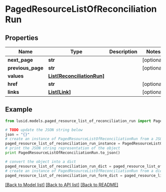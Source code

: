 # PagedResourceListOfReconciliationRun


## Properties
Name | Type | Description | Notes
------------ | ------------- | ------------- | -------------
**next_page** | **str** |  | [optional] 
**previous_page** | **str** |  | [optional] 
**values** | [**List[ReconciliationRun]**](ReconciliationRun.md) |  | 
**href** | **str** |  | [optional] 
**links** | [**List[Link]**](Link.md) |  | [optional] 

## Example

```python
from lusid.models.paged_resource_list_of_reconciliation_run import PagedResourceListOfReconciliationRun

# TODO update the JSON string below
json = "{}"
# create an instance of PagedResourceListOfReconciliationRun from a JSON string
paged_resource_list_of_reconciliation_run_instance = PagedResourceListOfReconciliationRun.from_json(json)
# print the JSON string representation of the object
print PagedResourceListOfReconciliationRun.to_json()

# convert the object into a dict
paged_resource_list_of_reconciliation_run_dict = paged_resource_list_of_reconciliation_run_instance.to_dict()
# create an instance of PagedResourceListOfReconciliationRun from a dict
paged_resource_list_of_reconciliation_run_form_dict = paged_resource_list_of_reconciliation_run.from_dict(paged_resource_list_of_reconciliation_run_dict)
```
[[Back to Model list]](../README.md#documentation-for-models) [[Back to API list]](../README.md#documentation-for-api-endpoints) [[Back to README]](../README.md)


